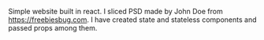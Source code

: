Simple website built in react. I sliced PSD made by John Doe from https://freebiesbug.com. I have created state and stateless components and passed props among them.

